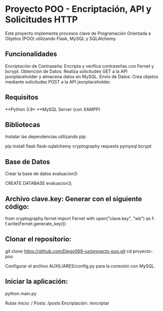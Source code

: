 # Proyecto POO - Encriptación, API y Solicitudes HTTP

Este proyecto implementa procesos clave de Programación Orientada a Objetos (POO) utilizando Flask, MySQL y SQLAlchemy.

## Funcionalidades
Encriptación de Contraseña: Encripta y verifica contraseñas con Fernet y bcrypt.
Obtención de Datos: Realiza solicitudes GET a la API jsonplaceholder y almacena datos en MySQL.
Envío de Datos: Crea objetos mediante solicitudes POST a la API jsonplaceholder.

## Requisitos

**Python 3.9+
**MySQL Server (con XAMPP)

## Bibliotecas
Instalar las dependencias utilizando pip:

pip install flask flask-sqlalchemy cryptography requests pymysql bcrypt

## Base de Datos

Crear la base de datos evaluacion3:

CREATE DATABASE evaluacion3;

## Archivo clave.key: Generar con el siguiente código:

from cryptography.fernet import Fernet
with open("clave.key", "wb") as f:
    f.write(Fernet.generate_key())

## Clonar el repositorio:

git clone https://github.com/Diego069-ux/proyecto-poo.git
cd proyecto-poo

Configurar el archivo AUXILIARES/config.py para la conexión con MySQL.

## Iniciar la aplicación:

python main.py

Rutas
Inicio: /
Posts: /posts
Encriptación: /encriptar
